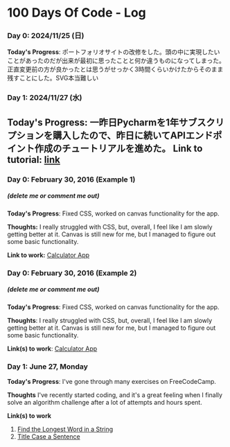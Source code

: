 # 100 Days Of Code - Log

### Day 0: 2024/11/25 (日)
**Today's Progress**: ポートフォリオサイトの改修をした。頭の中に実現したいことがあったのだが出来が最初に思ったことと何か違うものになってしまった。正直変更前の方が良かったとは思うがせっかく3時間くらいかけたからそのまま残すことにした。SVG本当難しい

### Day 1: 2024/11/27 (水)
**Today's Progress**: 一昨日Pycharmを1年サブスクリプションを購入したので、昨日に続いてAPIエンドポイント作成のチュートリアルを進めた。
**Link to tutorial:** [link](https://blog.jetbrains.com/pycharm/2023/09/building-apis-with-django-rest-framework/)
---

### Day 0: February 30, 2016 (Example 1)
##### (delete me or comment me out)

**Today's Progress**: Fixed CSS, worked on canvas functionality for the app.

**Thoughts:** I really struggled with CSS, but, overall, I feel like I am slowly getting better at it. Canvas is still new for me, but I managed to figure out some basic functionality.

**Link to work:** [Calculator App](http://www.example.com)

### Day 0: February 30, 2016 (Example 2)
##### (delete me or comment me out)

**Today's Progress**: Fixed CSS, worked on canvas functionality for the app.

**Thoughts**: I really struggled with CSS, but, overall, I feel like I am slowly getting better at it. Canvas is still new for me, but I managed to figure out some basic functionality.

**Link(s) to work**: [Calculator App](http://www.example.com)


### Day 1: June 27, Monday

**Today's Progress**: I've gone through many exercises on FreeCodeCamp.

**Thoughts** I've recently started coding, and it's a great feeling when I finally solve an algorithm challenge after a lot of attempts and hours spent.

**Link(s) to work**
1. [Find the Longest Word in a String](https://www.freecodecamp.com/challenges/find-the-longest-word-in-a-string)
2. [Title Case a Sentence](https://www.freecodecamp.com/challenges/title-case-a-sentence)
